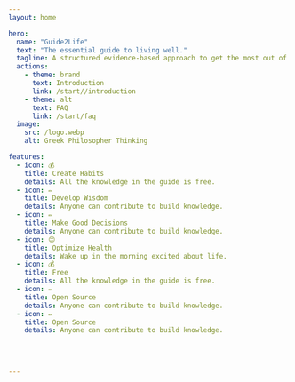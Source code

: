 ```yaml
---
layout: home

hero:
  name: "Guide2Life"
  text: "The essential guide to living well."
  tagline: A structured evidence-based approach to get the most out of life.
  actions:
    - theme: brand
      text: Introduction
      link: /start//introduction
    - theme: alt
      text: FAQ
      link: /start/faq
  image:
    src: /logo.webp
    alt: Greek Philosopher Thinking

features:
  - icon: 💰
    title: Create Habits
    details: All the knowledge in the guide is free.
  - icon: ✏️
    title: Develop Wisdom
    details: Anyone can contribute to build knowledge.
  - icon: ✏️
    title: Make Good Decisions
    details: Anyone can contribute to build knowledge.
  - icon: 😊
    title: Optimize Health 
    details: Wake up in the morning excited about life.
  - icon: 💰
    title: Free
    details: All the knowledge in the guide is free.
  - icon: ✏️
    title: Open Source
    details: Anyone can contribute to build knowledge.
  - icon: ✏️
    title: Open Source
    details: Anyone can contribute to build knowledge.
    
    
  
  
---
```


<style>
  :root {
    --vp-home-hero-name-color: transparent;
    --vp-home-hero-name-background: -webkit-linear-gradient(120deg, #00a0d9 30%, #41d1ff);
    
  }
</style>